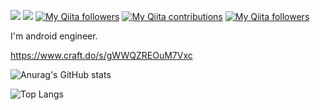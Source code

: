 [![](https://img.shields.io/static/v1?label=LAPRAS&message=経歴等&color=blue)](https://lapras.com/public/N954N7T)
[![](https://img.shields.io/static/v1?label=BLOG&message=KumacPaper&color=red)](https://kaleidot.net)
[![My Qiita followers](https://qiita-badge.apiapi.app/s/kaleidot725/posts.svg)](http://qiita.com/kaleidot725)
[![My Qiita contributions](https://qiita-badge.apiapi.app/s/kaleidot725/contributions.svg)](http://qiita.com/kaleidot725)
[![My Qiita followers](https://qiita-badge.apiapi.app/s/kaleidot725/followers.svg)](http://qiita.com/kaleidot725)
  
I'm android engineer.

https://www.craft.do/s/gWWQZREOuM7Vxc

![Anurag's GitHub stats](https://github-readme-stats.vercel.app/api?username=kaleidot725&show_icons=true&theme=default)

![Top Langs](https://github-readme-stats.vercel.app/api/top-langs/?username=kaleidot725&&layout=compact)
